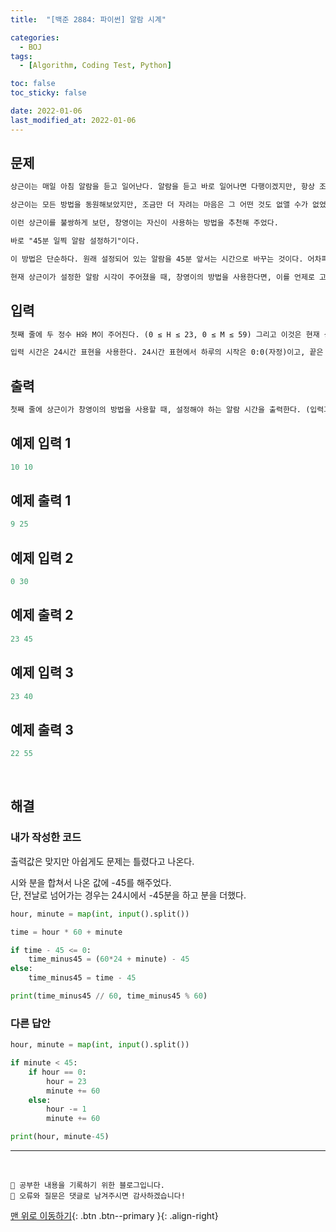```yaml
---
title:  "[백준 2884: 파이썬] 알람 시계" 

categories:
  - BOJ
tags:
  - [Algorithm, Coding Test, Python]

toc: false
toc_sticky: false

date: 2022-01-06
last_modified_at: 2022-01-06
---
```


## 문제
```html
상근이는 매일 아침 알람을 듣고 일어난다. 알람을 듣고 바로 일어나면 다행이겠지만, 항상 조금만 더 자려는 마음 때문에 매일 학교를 지각하고 있다.

상근이는 모든 방법을 동원해보았지만, 조금만 더 자려는 마음은 그 어떤 것도 없앨 수가 없었다.

이런 상근이를 불쌍하게 보던, 창영이는 자신이 사용하는 방법을 추천해 주었다.

바로 "45분 일찍 알람 설정하기"이다.

이 방법은 단순하다. 원래 설정되어 있는 알람을 45분 앞서는 시간으로 바꾸는 것이다. 어차피 알람 소리를 들으면, 알람을 끄고 조금 더 잘 것이기 때문이다. 이 방법을 사용하면, 매일 아침 더 잤다는 기분을 느낄 수 있고, 학교도 지각하지 않게 된다.

현재 상근이가 설정한 알람 시각이 주어졌을 때, 창영이의 방법을 사용한다면, 이를 언제로 고쳐야 하는지 구하는 프로그램을 작성하시오.
```


## 입력  
```html
첫째 줄에 두 정수 H와 M이 주어진다. (0 ≤ H ≤ 23, 0 ≤ M ≤ 59) 그리고 이것은 현재 상근이가 설정한 놓은 알람 시간 H시 M분을 의미한다.

입력 시간은 24시간 표현을 사용한다. 24시간 표현에서 하루의 시작은 0:0(자정)이고, 끝은 23:59(다음날 자정 1분 전)이다. 시간을 나타낼 때, 불필요한 0은 사용하지 않는다.
```

## 출력 
```html 
첫째 줄에 상근이가 창영이의 방법을 사용할 때, 설정해야 하는 알람 시간을 출력한다. (입력과 같은 형태로 출력하면 된다.)
```

## 예제 입력 1
```python
10 10
```

## 예제 출력 1
```python
9 25
```

## 예제 입력 2
```python
0 30
```

## 예제 출력 2
```python
23 45
```

## 예제 입력 3
```python
23 40
```

## 예제 출력 3
```python
22 55
```

<br>

## 해결
### 내가 작성한 코드 
출력값은 맞지만 아쉽게도 문제는 틀렸다고 나온다.  

시와 분을 합쳐서 나온 값에 -45를 해주었다.  
단, 전날로 넘어가는 경우는 24시에서 -45분을 하고 분을 더했다.
```python
hour, minute = map(int, input().split())

time = hour * 60 + minute

if time - 45 <= 0:
    time_minus45 = (60*24 + minute) - 45
else:
    time_minus45 = time - 45

print(time_minus45 // 60, time_minus45 % 60)
```

### 다른 답안
```python
hour, minute = map(int, input().split())

if minute < 45:
    if hour == 0:
        hour = 23
        minute += 60
    else:
        hour -= 1
        minute += 60

print(hour, minute-45)
```


***
<br>

    💾 공부한 내용을 기록하기 위한 블로그입니다.
    📄 오류와 질문은 댓글로 남겨주시면 감사하겠습니다!

[맨 위로 이동하기](#){: .btn .btn--primary }{: .align-right}